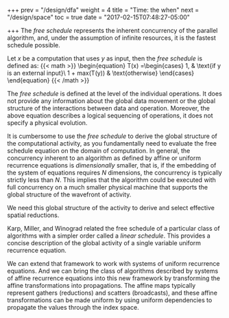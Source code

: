 +++
prev = "/design/dfa"
weight = 4
title = "Time: the when"
next = "/design/space"
toc = true
date = "2017-02-15T07:48:27-05:00"

+++
The _free schedule_ represents the inherent concurrency of the parallel algorithm, and, under the assumption
of infinite resources, it is the fastest schedule possible.

Let _x_ be a computation that uses _y_ as input, then the _free schedule_ is defined as:
{{< math >}}
\begin{equation}
  T(x) =\begin{cases}
    1, & \text{if y is an external input}\\
    1 + max(T(y)) & \text{otherwise}
  \end{cases}
\end{equation}
{{< /math >}}

The _free schedule_ is defined at the level of the individual operations. 
It does not provide any information about the global data movement or the
global structure of the interactions between data and operation.
Moreover, the above equation describes a logical sequencing of operations,
it does not specify a physical evolution.

It is cumbersome to use the _free schedule_ to derive the global structure
of the computational activity, as you fundamentally need to evaluate the
free schedule equation on the domain of computation. 
In  general, the concurrency inherent to an algorithm as defined by affine
or uniform recurrence equations is _dimensionally_ smaller, that is, if the
embedding of the system of equations requires _N_ dimensions, the concurrency
is typically strictly less than _N_.
This implies that the algorithm could be executed with full concurrency
on a much smaller physical machine that supports the global structure of the
wavefront of activity. 

We need this global structure of the activity to derive and
select effective spatial reductions. 

Karp, Miller, and Winograd related the free schedule of a particular class
of algorithms with a simpler order called a _linear schedule_. This
provides a concise description of the global activity of a single variable
uniform recurrence equation.

We can extend that framework to work with systems of uniform recurrence
equations. And we can bring the class of algorithms described by systems
of affine recurrence equations into this new framework by transforming
the affine transformations into propagations. The affine maps typically
represent gathers (reductions) and scatters (broadcasts), and these
affine transformations can be made uniform by using uniform dependencies
to propagate the values through the index space.
